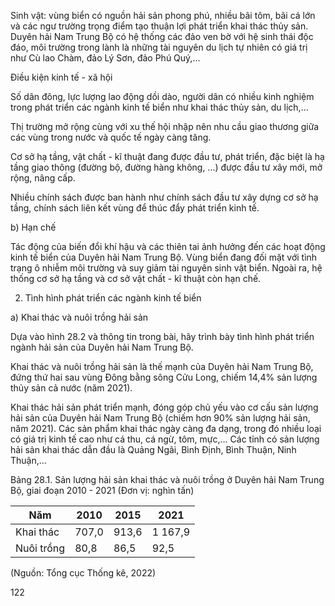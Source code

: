 Sinh vật: vùng biển có nguồn hải sản phong phú, nhiều bãi tôm, bãi cá lớn và các ngư trường trọng điểm tạo thuận lợi phát triển khai thác thủy sản. Duyên hải Nam Trung Bộ có hệ thống các đảo ven bờ với hệ sinh thái độc đáo, môi trường trong lành là những tài nguyên du lịch tự nhiên có giá trị như Cù lao Chàm, đảo Lý Sơn, đảo Phú Quý,...

Điều kiện kinh tế - xã hội

Số dân đông, lực lượng lao động dồi dào, người dân có nhiều kinh nghiệm trong phát triển các ngành kinh tế biển như khai thác thủy sản, du lịch,...

Thị trường mở rộng cùng với xu thế hội nhập nên nhu cầu giao thương giữa các vùng trong nước và quốc tế ngày càng tăng.

Cơ sở hạ tầng, vật chất - kĩ thuật đang được đầu tư, phát triển, đặc biệt là hạ tầng giao thông (đường bộ, đường hàng không, ...) được đầu tư xây mới, mở rộng, nâng cấp.

Nhiều chính sách được ban hành như chính sách đầu tư xây dựng cơ sở hạ tầng, chính sách liên kết vùng để thúc đẩy phát triển kinh tế.

b) Hạn chế

Tác động của biến đổi khí hậu và các thiên tai ảnh hưởng đến các hoạt động kinh tế biển của Duyên hải Nam Trung Bộ. Vùng biển đang đối mặt với tình trạng ô nhiễm môi trường và suy giảm tài nguyên sinh vật biển. Ngoài ra, hệ thống cơ sở hạ tầng và cơ sở vật chất - kĩ thuật còn hạn chế.

2. Tình hình phát triển các ngành kinh tế biển

a) Khai thác và nuôi trồng hải sản

Dựa vào hình 28.2 và thông tin trong bài, hãy trình bày tình hình phát triển ngành hải sản của Duyên hải Nam Trung Bộ.

Khai thác và nuôi trồng hải sản là thế mạnh của Duyên hải Nam Trung Bộ, đứng thứ hai sau vùng Đông bằng sông Cửu Long, chiếm 14,4% sản lượng thủy sản cả nước (năm 2021).

Khai thác hải sản phát triển mạnh, đóng góp chủ yếu vào cơ cấu sản lượng hải sản của Duyên hải Nam Trung Bộ (chiếm hơn 90% sản lượng hải sản, năm 2021). Các sản phẩm khai thác ngày càng đa dạng, trong đó nhiều loại có giá trị kinh tế cao như cá thu, cá ngừ, tôm, mực,... Các tỉnh có sản lượng hải sản khai thác dẫn đầu là Quảng Ngãi, Bình Định, Bình Thuận, Ninh Thuận,...

Bảng 28.1. Sản lượng hải sản khai thác và nuôi trồng ở Duyên hải Nam Trung Bộ, giai đoạn 2010 - 2021
(Đơn vị: nghìn tấn)

| Năm | 2010 | 2015 | 2021 |
|------|------|------|------|
| Khai thác | 707,0 | 913,6 | 1 167,9 |
| Nuôi trồng | 80,8 | 86,5 | 92,5 |

(Nguồn: Tổng cục Thống kê, 2022)

122